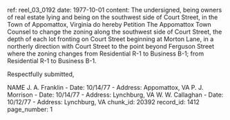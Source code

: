 ref: reel_03_0192
date: 1977-10-01
content: The undersigned, being owners of real estate lying and being on the southwest side of Court Street, in the Town of Appomattox, Virginia do hereby Petition The Appomattox Town Counsel to change the zoning along the southwest side of Court Street, the depth of each lot fronting on Court Street beginning at Morton Lane, in a northerly direction with Court Street to the point beyond Ferguson Street where the zoning changes from Residential R-1 to Business B-1; from Residential R-1 to Business B-1.

Respectfully submitted,

NAME
J. A. Franklin - Date: 10/14/77 - Address: Appomattox, VA
P. J. Morrison - Date: 10/14/77 - Address: Lynchburg, VA
W. W. Callaghan - Date: 10/12/77 - Address: Lynchburg, VA
chunk_id: 20392
record_id: 1412
page_number: 1

